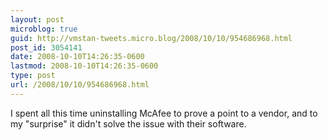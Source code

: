 ```yaml
---
layout: post
microblog: true
guid: http://vmstan-tweets.micro.blog/2008/10/10/954686968.html
post_id: 3054141
date: 2008-10-10T14:26:35-0600
lastmod: 2008-10-10T14:26:35-0600
type: post
url: /2008/10/10/954686968.html
---
```

I spent all this time uninstalling McAfee to prove a point to a vendor, and to my "surprise" it didn't solve the issue with their software.
